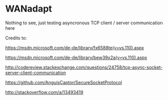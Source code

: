 # WANadapt

Nothing to see, just testing asyncronous TCP client / server communication here



Credits to:

https://msdn.microsoft.com/de-de/library/fx6588te(v=vs.110).aspx

https://msdn.microsoft.com/de-de/library/bew39x2a(v=vs.110).aspx

http://codereview.stackexchange.com/questions/24758/tcp-async-socket-server-client-communication

https://github.com/AnguisCaptor/SecureSocketProtocol

http://stackoverflow.com/a/13493419
